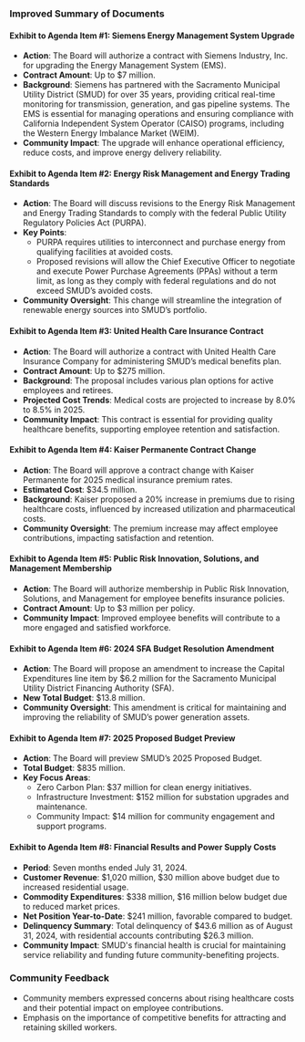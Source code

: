 ### Improved Summary of Documents

#### Exhibit to Agenda Item #1: Siemens Energy Management System Upgrade
- **Action**: The Board will authorize a contract with Siemens Industry, Inc. for upgrading the Energy Management System (EMS).
- **Contract Amount**: Up to $7 million.
- **Background**: Siemens has partnered with the Sacramento Municipal Utility District (SMUD) for over 35 years, providing critical real-time monitoring for transmission, generation, and gas pipeline systems. The EMS is essential for managing operations and ensuring compliance with California Independent System Operator (CAISO) programs, including the Western Energy Imbalance Market (WEIM).
- **Community Impact**: The upgrade will enhance operational efficiency, reduce costs, and improve energy delivery reliability.

#### Exhibit to Agenda Item #2: Energy Risk Management and Energy Trading Standards
- **Action**: The Board will discuss revisions to the Energy Risk Management and Energy Trading Standards to comply with the federal Public Utility Regulatory Policies Act (PURPA).
- **Key Points**:
  - PURPA requires utilities to interconnect and purchase energy from qualifying facilities at avoided costs.
  - Proposed revisions will allow the Chief Executive Officer to negotiate and execute Power Purchase Agreements (PPAs) without a term limit, as long as they comply with federal regulations and do not exceed SMUD’s avoided costs.
- **Community Oversight**: This change will streamline the integration of renewable energy sources into SMUD’s portfolio.

#### Exhibit to Agenda Item #3: United Health Care Insurance Contract
- **Action**: The Board will authorize a contract with United Health Care Insurance Company for administering SMUD’s medical benefits plan.
- **Contract Amount**: Up to $275 million.
- **Background**: The proposal includes various plan options for active employees and retirees.
- **Projected Cost Trends**: Medical costs are projected to increase by 8.0% to 8.5% in 2025.
- **Community Impact**: This contract is essential for providing quality healthcare benefits, supporting employee retention and satisfaction.

#### Exhibit to Agenda Item #4: Kaiser Permanente Contract Change
- **Action**: The Board will approve a contract change with Kaiser Permanente for 2025 medical insurance premium rates.
- **Estimated Cost**: $34.5 million.
- **Background**: Kaiser proposed a 20% increase in premiums due to rising healthcare costs, influenced by increased utilization and pharmaceutical costs.
- **Community Oversight**: The premium increase may affect employee contributions, impacting satisfaction and retention.

#### Exhibit to Agenda Item #5: Public Risk Innovation, Solutions, and Management Membership
- **Action**: The Board will authorize membership in Public Risk Innovation, Solutions, and Management for employee benefits insurance policies.
- **Contract Amount**: Up to $3 million per policy.
- **Community Impact**: Improved employee benefits will contribute to a more engaged and satisfied workforce.

#### Exhibit to Agenda Item #6: 2024 SFA Budget Resolution Amendment
- **Action**: The Board will propose an amendment to increase the Capital Expenditures line item by $6.2 million for the Sacramento Municipal Utility District Financing Authority (SFA).
- **New Total Budget**: $13.8 million.
- **Community Oversight**: This amendment is critical for maintaining and improving the reliability of SMUD’s power generation assets.

#### Exhibit to Agenda Item #7: 2025 Proposed Budget Preview
- **Action**: The Board will preview SMUD’s 2025 Proposed Budget.
- **Total Budget**: $835 million.
- **Key Focus Areas**:
  - Zero Carbon Plan: $37 million for clean energy initiatives.
  - Infrastructure Investment: $152 million for substation upgrades and maintenance.
  - Community Impact: $14 million for community engagement and support programs.

#### Exhibit to Agenda Item #8: Financial Results and Power Supply Costs
- **Period**: Seven months ended July 31, 2024.
- **Customer Revenue**: $1,020 million, $30 million above budget due to increased residential usage.
- **Commodity Expenditures**: $338 million, $16 million below budget due to reduced market prices.
- **Net Position Year-to-Date**: $241 million, favorable compared to budget.
- **Delinquency Summary**: Total delinquency of $43.6 million as of August 31, 2024, with residential accounts contributing $26.3 million.
- **Community Impact**: SMUD's financial health is crucial for maintaining service reliability and funding future community-benefiting projects.

### Community Feedback
- Community members expressed concerns about rising healthcare costs and their potential impact on employee contributions.
- Emphasis on the importance of competitive benefits for attracting and retaining skilled workers.
